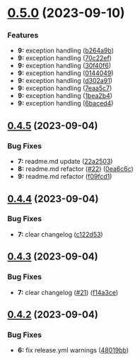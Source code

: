 # [0.5.0](https://github.com/blocker147/demo_with_mave_actions/compare/v0.4.5...v0.5.0) (2023-09-10)


### Features

* **9:** exception handling ([b264a9b](https://github.com/blocker147/demo_with_mave_actions/commit/b264a9bd570732bf5f08657a76884c866bdd54fa))
* **9:** exception handling ([70c22ef](https://github.com/blocker147/demo_with_mave_actions/commit/70c22ef3114a74c7198d2d4af290ab6c0b87a806))
* **9:** exception handling ([30f40f6](https://github.com/blocker147/demo_with_mave_actions/commit/30f40f6d1a897195cbd47720b6a6177c70101887))
* **9:** exception handling ([0144049](https://github.com/blocker147/demo_with_mave_actions/commit/014404929ca4ba5484ef25b16f0af08fd67d116c))
* **9:** exception handling ([d302a91](https://github.com/blocker147/demo_with_mave_actions/commit/d302a91174cbb4af8295756a41bb678a87c00b99))
* **9:** exception handling ([7eaa5c7](https://github.com/blocker147/demo_with_mave_actions/commit/7eaa5c757a18777d0540daf24638b4bf788b9bee))
* **9:** exception handling ([1bea2b4](https://github.com/blocker147/demo_with_mave_actions/commit/1bea2b4092bf7692aeca8a929ce24c25b23f2944))
* **9:** exception handling ([6baced4](https://github.com/blocker147/demo_with_mave_actions/commit/6baced4832e38ee3656dc1d6fb078370e51cd3e6))



## [0.4.5](https://github.com/blocker147/demo_with_mave_actions/compare/v0.4.4...v0.4.5) (2023-09-04)


### Bug Fixes

* **7:** readme.md update ([22a2503](https://github.com/blocker147/demo_with_mave_actions/commit/22a25038cd1b26e8fdf199c132fa11a209a388d9))
* **8:** readme.md refactor ([#22](https://github.com/blocker147/demo_with_mave_actions/issues/22)) ([0ea6c6c](https://github.com/blocker147/demo_with_mave_actions/commit/0ea6c6c630be55e3b59d88d75bc1bcca5cac848f))
* **9:** readme.md refactor ([f09fcd1](https://github.com/blocker147/demo_with_mave_actions/commit/f09fcd17ddb3a778b3007f9801743c112227cf46))



## [0.4.4](https://github.com/blocker147/demo_with_mave_actions/compare/v0.4.3...v0.4.4) (2023-09-04)


### Bug Fixes

* **7:** clear changelog ([c122d53](https://github.com/blocker147/demo_with_mave_actions/commit/c122d530f3b6bd89ab6e601c8eb8c508da7cd562))



## [0.4.3](https://github.com/blocker147/demo_with_mave_actions/compare/v0.4.2...v0.4.3) (2023-09-04)


### Bug Fixes

* **7:** clear changelog ([#21](https://github.com/blocker147/demo_with_mave_actions/issues/21)) ([f14a3ce](https://github.com/blocker147/demo_with_mave_actions/commit/f14a3ce69ebea4261dc1ffc3cdf70eeb44eac250))



## [0.4.2](https://github.com/blocker147/demo_with_mave_actions/compare/v0.4.1...v0.4.2) (2023-09-04)


### Bug Fixes

* **6:** fix release.yml warnings ([48019bb](https://github.com/blocker147/demo_with_mave_actions/commit/48019bb5d34e9d44c2c7037fa34caa9183409fb6))



